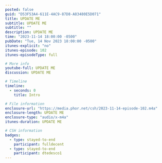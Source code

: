 ```yaml
---
posted: false
guid: "D53F53A4-611E-4AC9-87D8-A83480E5D071"
title: UPDATE ME
subtitle: UPDATE ME
subtitle: ""
description: UPDATE ME 
time: "2023-11-14 18:00:00 -0500"
pubDate: "Tue, 14 Nov 2023 18:00:00 -0500"
itunes-explicit: "no"
itunes-episode: 102
itunes-episodeType: full

# More info
youtube-full: UPDATE ME
discussion: UPDATE ME

# Timeline
timeline:
  - seconds: 0
    title: Intro

# File information
enclosure-url: "https://media.phor.net/csh/2023-11-14-episode-102.m4a"
enclosure-length: UPDATE ME
enclosure-type: "audio/x-m4a"
itunes-duration: UPDATE ME

# CSH information
badges:
  - type: stayed-to-end
    participant: fulldecent
  - type: stayed-to-end
    participant: dtedesco1
---
```


